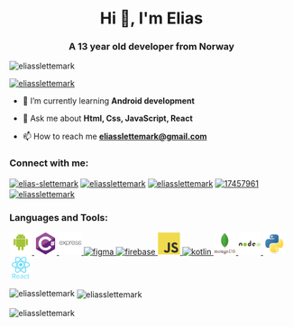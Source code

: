 <h1 align="center">Hi 👋, I'm Elias</h1>
<h3 align="center">A 13 year old developer from Norway</h3>

<p align="left"> <img src="https://komarev.com/ghpvc/?username=eliasslettemark&label=Profile%20views&color=0e75b6&style=flat" alt="eliasslettemark" /> </p>

<p align="left"> <a href="https://twitter.com/eliasslettemark" target="blank"><img src="https://img.shields.io/twitter/follow/eliasslettemark?logo=twitter&style=for-the-badge" alt="eliasslettemark" /></a> </p>

- 🌱 I’m currently learning **Android development**

- 💬 Ask me about **Html, Css, JavaScript, React**

- 📫 How to reach me **eliasslettemark@gmail.com**

<h3 align="left">Connect with me:</h3>
<p align="left">
<a href="https://codepen.io/elias-slettemark" target="blank"><img align="center" src="https://raw.githubusercontent.com/rahuldkjain/github-profile-readme-generator/master/src/images/icons/Social/codepen.svg" alt="elias-slettemark" height="30" width="40" /></a>
<a href="https://dev.to/eliasslettemark" target="blank"><img align="center" src="https://raw.githubusercontent.com/rahuldkjain/github-profile-readme-generator/master/src/images/icons/Social/devto.svg" alt="eliasslettemark" height="30" width="40" /></a>
<a href="https://twitter.com/eliasslettemark" target="blank"><img align="center" src="https://raw.githubusercontent.com/rahuldkjain/github-profile-readme-generator/master/src/images/icons/Social/twitter.svg" alt="eliasslettemark" height="30" width="40" /></a>
<a href="https://stackoverflow.com/users/17457961" target="blank"><img align="center" src="https://raw.githubusercontent.com/rahuldkjain/github-profile-readme-generator/master/src/images/icons/Social/stack-overflow.svg" alt="17457961" height="30" width="40" /></a>
<a href="https://dribbble.com/eliasslettemark" target="blank"><img align="center" src="https://raw.githubusercontent.com/rahuldkjain/github-profile-readme-generator/master/src/images/icons/Social/dribbble.svg" alt="eliasslettemark" height="30" width="40" /></a>
</p>

<h3 align="left">Languages and Tools:</h3>
<p align="left"> <a href="https://developer.android.com" target="_blank" rel="noreferrer"> <img src="https://raw.githubusercontent.com/devicons/devicon/master/icons/android/android-original-wordmark.svg" alt="android" width="40" height="40"/> </a> <a href="https://www.w3schools.com/cs/" target="_blank" rel="noreferrer"> <img src="https://raw.githubusercontent.com/devicons/devicon/master/icons/csharp/csharp-original.svg" alt="csharp" width="40" height="40"/> </a> <a href="https://expressjs.com" target="_blank" rel="noreferrer"> <img src="https://raw.githubusercontent.com/devicons/devicon/master/icons/express/express-original-wordmark.svg" alt="express" width="40" height="40"/> </a> <a href="https://www.figma.com/" target="_blank" rel="noreferrer"> <img src="https://www.vectorlogo.zone/logos/figma/figma-icon.svg" alt="figma" width="40" height="40"/> </a> <a href="https://firebase.google.com/" target="_blank" rel="noreferrer"> <img src="https://www.vectorlogo.zone/logos/firebase/firebase-icon.svg" alt="firebase" width="40" height="40"/> </a> <a href="https://developer.mozilla.org/en-US/docs/Web/JavaScript" target="_blank" rel="noreferrer"> <img src="https://raw.githubusercontent.com/devicons/devicon/master/icons/javascript/javascript-original.svg" alt="javascript" width="40" height="40"/> </a> <a href="https://kotlinlang.org" target="_blank" rel="noreferrer"> <img src="https://www.vectorlogo.zone/logos/kotlinlang/kotlinlang-icon.svg" alt="kotlin" width="40" height="40"/> </a> <a href="https://www.mongodb.com/" target="_blank" rel="noreferrer"> <img src="https://raw.githubusercontent.com/devicons/devicon/master/icons/mongodb/mongodb-original-wordmark.svg" alt="mongodb" width="40" height="40"/> </a> <a href="https://nodejs.org" target="_blank" rel="noreferrer"> <img src="https://raw.githubusercontent.com/devicons/devicon/master/icons/nodejs/nodejs-original-wordmark.svg" alt="nodejs" width="40" height="40"/> </a> <a href="https://www.python.org" target="_blank" rel="noreferrer"> <img src="https://raw.githubusercontent.com/devicons/devicon/master/icons/python/python-original.svg" alt="python" width="40" height="40"/> </a> <a href="https://reactjs.org/" target="_blank" rel="noreferrer"> <img src="https://raw.githubusercontent.com/devicons/devicon/master/icons/react/react-original-wordmark.svg" alt="react" width="40" height="40"/> </a> </p>

<p><img align="left" src="https://github-readme-stats.vercel.app/api/top-langs?username=eliasslettemark&show_icons=true&locale=en&layout=compact" alt="eliasslettemark" /></p>

<p>&nbsp;<img align="center" src="https://github-readme-stats.vercel.app/api?username=eliasslettemark&show_icons=true&locale=en" alt="eliasslettemark" /></p>

<p><img align="center" src="https://github-readme-streak-stats.herokuapp.com/?user=eliasslettemark&" alt="eliasslettemark" /></p>


<!---
EliasSlettemark/EliasSlettemark is a ✨ special ✨ repository because its `README.md` (this file) appears on your GitHub profile.
You can click the Preview link to take a look at your changes.
--->
